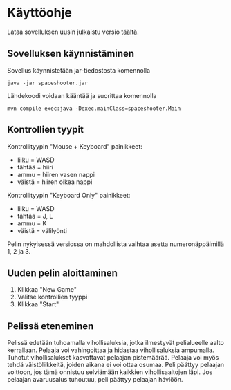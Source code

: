 # Käyttöohje

Lataa sovelluksen uusin julkaistu versio [täältä](https://github.com/ikaevalko/ot-harjoitustyo/releases).

## Sovelluksen käynnistäminen

Sovellus käynnistetään jar-tiedostosta komennolla

```
java -jar spaceshooter.jar
```

Lähdekoodi voidaan kääntää ja suorittaa komennolla

```
mvn compile exec:java -Dexec.mainClass=spaceshooter.Main
```

## Kontrollien tyypit

Kontrollityypin "Mouse + Keyboard" painikkeet:
- liiku = WASD
- tähtää = hiiri
- ammu = hiiren vasen nappi
- väistä = hiiren oikea nappi

Kontrollityypin "Keyboard Only" painikkeet:
- liiku = WASD
- tähtää = J, L
- ammu = K
- väistä = välilyönti

Pelin nykyisessä versiossa on mahdollista vaihtaa asetta numeronäppäimillä 1, 2 ja 3.

## Uuden pelin aloittaminen

1. Klikkaa "New Game"
2. Valitse kontrollien tyyppi
3. Klikkaa "Start"

## Pelissä eteneminen

Pelissä edetään tuhoamalla vihollisaluksia, jotka ilmestyvät pelialueelle aalto kerrallaan. Pelaaja voi vahingoittaa ja hidastaa vihollisaluksia ampumalla. Tuhotut vihollisalukset kasvattavat pelaajan pistemäärää. Pelaaja voi myös tehdä väistöliikkeitä, joiden aikana ei voi ottaa osumaa. Peli päättyy pelaajan voittoon, jos tämä onnistuu selviämään kaikkien vihollisaaltojen läpi. Jos pelaajan avaruusalus tuhoutuu, peli päättyy pelaajan häviöön.








